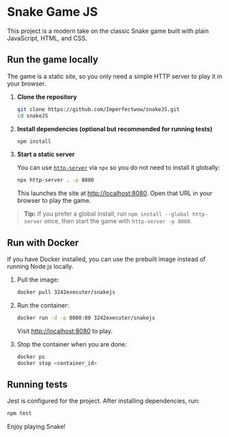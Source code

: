 # Snake Game JS

This project is a modern take on the classic Snake game built with plain JavaScript, HTML, and CSS.

## Run the game locally

The game is a static site, so you only need a simple HTTP server to play it in your browser.

1. **Clone the repository**

   ```bash
   git clone https://github.com/Imperfectwow/snakeJS.git
   cd snakeJS
   ```

2. **Install dependencies (optional but recommended for running tests)**

   ```bash
   npm install
   ```

3. **Start a static server**

   You can use [`http-server`](https://www.npmjs.com/package/http-server) via `npx` so you do not need to install it globally:

   ```bash
   npx http-server . -p 8080
   ```

   This launches the site at <http://localhost:8080>. Open that URL in your browser to play the game.

> **Tip:** If you prefer a global install, run `npm install --global http-server` once, then start the game with `http-server -p 8080`.

## Run with Docker

If you have Docker installed, you can use the prebuilt image instead of running Node.js locally.

1. Pull the image:

   ```bash
   docker pull 3242executer/snakejs
   ```

2. Run the container:

   ```bash
   docker run -d -p 8080:80 3242executer/snakejs
   ```

   Visit <http://localhost:8080> to play.

3. Stop the container when you are done:

   ```bash
   docker ps
   docker stop <container_id>
   ```

## Running tests

Jest is configured for the project. After installing dependencies, run:

```bash
npm test
```

Enjoy playing Snake!
